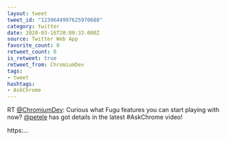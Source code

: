 ```yaml
---
layout: tweet
tweet_id: "1239644997625970688"
category: twitter
date: 2020-03-16T20:09:33.000Z
source: Twitter Web App
favorite_count: 0
retweet_count: 0
is_retweet: true
retweet_from: ChromiumDev
tags:
- tweet
hashtags:
- AskChrome
---
```


RT [@ChromiumDev](https://twitter.com/@ChromiumDev): Curious what Fugu features you can start playing with now? [@petele](https://twitter.com/@petele) has got details in the latest #AskChrome video!

https:…
